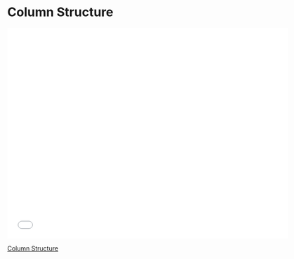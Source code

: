 # Column Structure

<iframe width="640" height="480" src="//www.youtube.com/embed/tRNeX6lgm7E?rel=0&modestbranding=1" frameborder="0" allowfullscreen></iframe><p><a href="https://www.youtube.com/watch?v=tRNeX6lgm7E">Column Structure</a></p>
